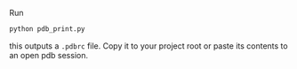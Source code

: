 Run
```python
python pdb_print.py
```
this outputs a `.pdbrc` file. Copy it to your project root or paste its contents to an open pdb session.
